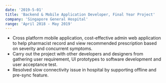 ```yaml
---
date: '2019-5-01'
title: 'Backend & Mobile Application Developer, Final Year Project'
company: 'Singapore General Hospital'
range: 'April 2018 - May 2019'
---
```


- Cross platform mobile application, cost-effective admin web application to help
  pharmacist record and view recommended prescription based on severity and concurrent symptoms.
- Carry out the project with other developers and designers from gathering user requirement, UI prototypes to software development and user acceptance test.
- Resolved slow connectivity issue in hospital by supporting offline and pre-sync feature.

